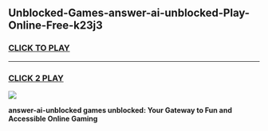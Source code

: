 
## Unblocked-Games-answer-ai-unblocked-Play-Online-Free-k23j3
<h3>
<a href="https://premium76.site?title=answer-ai-unblocked&ref=26A">CLICK TO PLAY</a></h3>
<hr>

<h3>
<a href="https://premium76.site?title=answer-ai-unblocked&ref=26A">CLICK 2 PLAY</a>
  
</h3>

<a href="https://premium76.site?title=answer-ai-unblocked&ref=26A"><img src="https://clearcache.store/games.png"></a>


**answer-ai-unblocked games unblocked: Your Gateway to Fun and Accessible Online Gaming**
